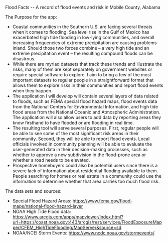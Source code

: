 Flood Facts -- A record of flood events and risk in Mobile County, Alabama

The Purpose for the app:
- Coastal communities in the Southern U.S. are facing several threats when it comes to flooding. Sea level rise in the Gulf of Mexico has exacerbated high tide flooding in low-lying communities, and overall increasing frequencies of extreme precipitation are causing problems inland. Should those two forces combine – a very high tide and an extreme precipitation event – the resulting compound floods can be disastrous.
- While there are myriad datasets that track these trends and illustrate the risks, many of them are kept separately on government websites or require special software to explore. I aim to bring a few of the most important datasets to regular people in a straightforward format that allows them to explore risks in their communities and report flood events when they happen.
- The application I will develop will contain several layers of data related to floods, such as FEMA special flood hazard maps, flood events data from the National Centers for Environmental Information, and high tide flood areas from the National Oceanic and Atmospheric Administration. The application will also allow users to add data by reporting areas they know firsthand to have flooded or are flooding in real time.
- The resulting tool will serve several purposes. First, regular people will be able to see some of the most significant risk areas in their community. Second, they will be able to report flood events. Local officials involved in community planning will be able to evaluate the user-generated data in their decision-making processes, such as whether to approve a new subdivision in the flood-prone area or whether a road needs to be elevated.
- Prospective homebuyers could also be potential users since there is a severe lack of information about residential flooding available to them. People searching for homes or real estate in a community could use the information to determine whether that area carries too much flood risk.

The data sets and sources:
- Special Flood Hazard Areas: https://www.fema.gov/flood-maps/national-flood-hazard-layer
- NOAA High Tide Flood data: https://www.arcgis.com/apps/mapviewer/index.html?url=https://coast.noaa.gov:443/arcgis/rest/services/FloodExposureMapper/CFEM_HighTideFlooding/MapServer&source=sd
- NOAA/NCEI Storm Events: https://www.ncdc.noaa.gov/stormevents/

